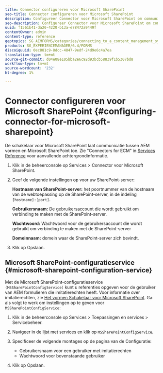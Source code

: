 ```yaml
---
title: Connector configureren voor Microsoft SharePoint
seo-title: Connector configureren voor Microsoft SharePoint
description: Configureer Connector voor Microsoft SharePoint om communicatie tussen AEM formulieren en Microsoft SharePoint mogelijk te maken.
seo-description: Configureer Connector voor Microsoft SharePoint om communicatie tussen AEM formulieren en Microsoft SharePoint mogelijk te maken.
uuid: f1561b41-da20-4220-b13a-e78472a9449f
contentOwner: admin
content-type: reference
geptopics: SG_AEMFORMS/categories/connecting_to_a_content_management_system
products: SG_EXPERIENCEMANAGER/6.4/FORMS
discoiquuid: 0ec881c9-8dcc-4847-9edf-24d9e6c4a7ea
translation-type: tm+mt
source-git-commit: d04e08e105bba2e6c92d93bcb58839f1b5307bd8
workflow-type: tm+mt
source-wordcount: '232'
ht-degree: 1%

---
```



# Connector configureren voor Microsoft SharePoint {#configuring-connector-for-microsoft-sharepoint}

De schakelaar voor Microsoft SharePoint laat communicatie tussen AEM vormen en Microsoft SharePoint toe. Zie &quot;Connectors for ECM&quot; in [Services Reference](https://www.adobe.com/go/learn_aemforms_services_63) voor aanvullende achtergrondinformatie.

1. Klik in de beheerconsole op Services > Connector voor Microsoft SharePoint.
1. Geef de volgende instellingen op voor uw SharePoint-server:

   **Hostnaam van SharePoint-server:** het poortnummer van de hostnaam van de webtoepassing op de SharePoint-server, in de indeling  `[hostname]:[port]`.

   **Gebruikersnaam:** De gebruikersaccount die wordt gebruikt om verbinding te maken met de SharePoint-server.

   **Wachtwoord:** Wachtwoord voor de gebruikersaccount die wordt gebruikt om verbinding te maken met de SharePoint-server

   **Domeinnaam:** domein waar de SharePoint-server zich bevindt.

1. Klik op Opslaan.

## Microsoft SharePoint-configuratieservice {#microsoft-sharepoint-configuration-service}

Met de Microsoft SharePoint-configuratieservice `(MSSharePointConfigService)` kunt u referenties opgeven voor de gebruiker van AEM formulieren die imitatierechten heeft. Voor informatie over imitatierechten, zie [Het vormen Schakelaar voor Microsoft SharePoint](https://help.adobe.com/en_US/AEMForms/6.1/SharePointConfig/index.html). Ga als volgt te werk om instellingen op te geven voor `MSSharePointConfigService`:

1. Klik in de beheerconsole op Services > Toepassingen en services > Servicebeheer.
1. Navigeer in de lijst met services en klik op `MSSharePointConfigService`.
1. Specificeer de volgende montages op de pagina van de Configuratie:

   * Gebruikersnaam voor een gebruiker met imitatierechten
   * Wachtwoord voor bovenstaande gebruiker

1. Klik op Opslaan.

